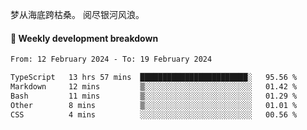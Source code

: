 梦从海底跨枯桑。
阅尽银河风浪。


#### 📝 Weekly development breakdown

<!--START_SECTION:waka-->

```txt
From: 12 February 2024 - To: 19 February 2024

TypeScript   13 hrs 57 mins  ████████████████████████░   95.56 %
Markdown     12 mins         ▒░░░░░░░░░░░░░░░░░░░░░░░░   01.42 %
Bash         11 mins         ▒░░░░░░░░░░░░░░░░░░░░░░░░   01.29 %
Other        8 mins          ▒░░░░░░░░░░░░░░░░░░░░░░░░   01.01 %
CSS          4 mins          ░░░░░░░░░░░░░░░░░░░░░░░░░   00.56 %
```

<!--END_SECTION:waka-->



